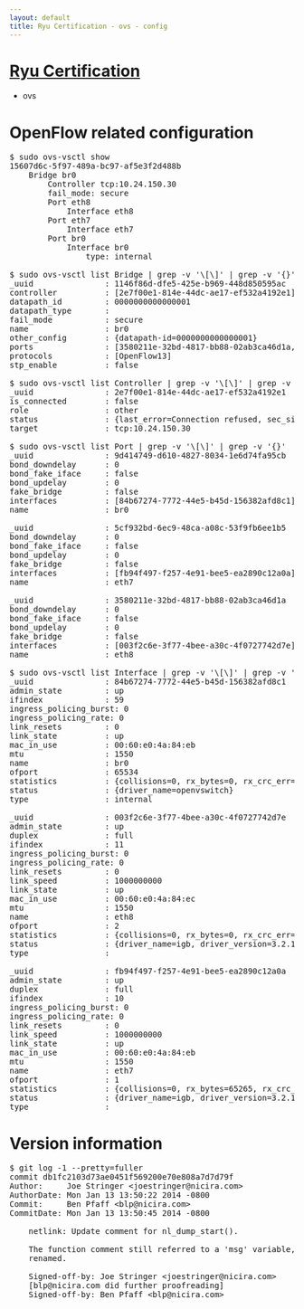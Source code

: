 ```yaml
---
layout: default
title: Ryu Certification - ovs - config
---
```

# [Ryu Certification](http://osrg.github.io/ryu/certification.html)
* ovs 

# OpenFlow related configuration
<pre>
$ sudo ovs-vsctl show
15607d6c-5f97-489a-bc97-af5e3f2d488b
    Bridge br0
        Controller tcp:10.24.150.30
        fail_mode: secure
        Port eth8
            Interface eth8
        Port eth7
            Interface eth7
        Port br0
            Interface br0
                type: internal

$ sudo ovs-vsctl list Bridge | grep -v '\[\]' | grep -v '{}'
_uuid               : 1146f86d-dfe5-425e-b969-448d850595ac
controller          : [2e7f00e1-814e-44dc-ae17-ef532a4192e1]
datapath_id         : 0000000000000001
datapath_type       : 
fail_mode           : secure
name                : br0
other_config        : {datapath-id=0000000000000001}
ports               : [3580211e-32bd-4817-bb88-02ab3ca46d1a, 5cf932bd-6ec9-48ca-a08c-53f9fb6ee1b5, 9d414749-d610-4827-8034-1e6d74fa95cb]
protocols           : [OpenFlow13]
stp_enable          : false

$ sudo ovs-vsctl list Controller | grep -v '\[\]' | grep -v '{}'
_uuid               : 2e7f00e1-814e-44dc-ae17-ef532a4192e1
is_connected        : false
role                : other
status              : {last_error=Connection refused, sec_since_connect=352, sec_since_disconnect=0, state=BACKOFF}
target              : tcp:10.24.150.30

$ sudo ovs-vsctl list Port | grep -v '\[\]' | grep -v '{}'
_uuid               : 9d414749-d610-4827-8034-1e6d74fa95cb
bond_downdelay      : 0
bond_fake_iface     : false
bond_updelay        : 0
fake_bridge         : false
interfaces          : [84b67274-7772-44e5-b45d-156382afd8c1]
name                : br0

_uuid               : 5cf932bd-6ec9-48ca-a08c-53f9fb6ee1b5
bond_downdelay      : 0
bond_fake_iface     : false
bond_updelay        : 0
fake_bridge         : false
interfaces          : [fb94f497-f257-4e91-bee5-ea2890c12a0a]
name                : eth7

_uuid               : 3580211e-32bd-4817-bb88-02ab3ca46d1a
bond_downdelay      : 0
bond_fake_iface     : false
bond_updelay        : 0
fake_bridge         : false
interfaces          : [003f2c6e-3f77-4bee-a30c-4f0727742d7e]
name                : eth8

$ sudo ovs-vsctl list Interface | grep -v '\[\]' | grep -v '{}'
_uuid               : 84b67274-7772-44e5-b45d-156382afd8c1
admin_state         : up
ifindex             : 59
ingress_policing_burst: 0
ingress_policing_rate: 0
link_resets         : 0
link_state          : up
mac_in_use          : 00:60:e0:4a:84:eb
mtu                 : 1550
name                : br0
ofport              : 65534
statistics          : {collisions=0, rx_bytes=0, rx_crc_err=0, rx_dropped=0, rx_errors=0, rx_frame_err=0, rx_over_err=0, rx_packets=0, tx_bytes=0, tx_dropped=0, tx_errors=0, tx_packets=0}
status              : {driver_name=openvswitch}
type                : internal

_uuid               : 003f2c6e-3f77-4bee-a30c-4f0727742d7e
admin_state         : up
duplex              : full
ifindex             : 11
ingress_policing_burst: 0
ingress_policing_rate: 0
link_resets         : 0
link_speed          : 1000000000
link_state          : up
mac_in_use          : 00:60:e0:4a:84:ec
mtu                 : 1550
name                : eth8
ofport              : 2
statistics          : {collisions=0, rx_bytes=0, rx_crc_err=0, rx_dropped=0, rx_errors=0, rx_frame_err=0, rx_over_err=0, rx_packets=0, tx_bytes=20536, tx_dropped=0, tx_errors=0, tx_packets=220}
status              : {driver_name=igb, driver_version=3.2.10-k, firmware_version=3.10-0}
type                : 

_uuid               : fb94f497-f257-4e91-bee5-ea2890c12a0a
admin_state         : up
duplex              : full
ifindex             : 10
ingress_policing_burst: 0
ingress_policing_rate: 0
link_resets         : 0
link_speed          : 1000000000
link_state          : up
mac_in_use          : 00:60:e0:4a:84:eb
mtu                 : 1550
name                : eth7
ofport              : 1
statistics          : {collisions=0, rx_bytes=65265, rx_crc_err=0, rx_dropped=0, rx_errors=0, rx_frame_err=0, rx_over_err=0, rx_packets=660, tx_bytes=0, tx_dropped=0, tx_errors=0, tx_packets=0}
status              : {driver_name=igb, driver_version=3.2.10-k, firmware_version=3.10-0}
type                : 
</pre>

# Version information
<pre>
$ git log -1 --pretty=fuller
commit db1fc2103d73ae0451f569200e70e808a7d7d79f
Author:     Joe Stringer &lt;joestringer@nicira.com&gt;
AuthorDate: Mon Jan 13 13:50:22 2014 -0800
Commit:     Ben Pfaff &lt;blp@nicira.com&gt;
CommitDate: Mon Jan 13 13:50:45 2014 -0800

    netlink: Update comment for nl_dump_start().
    
    The function comment still referred to a 'msg' variable, which has been
    renamed.
    
    Signed-off-by: Joe Stringer &lt;joestringer@nicira.com&gt;
    [blp@nicira.com did further proofreading]
    Signed-off-by: Ben Pfaff &lt;blp@nicira.com&gt;
</pre>
